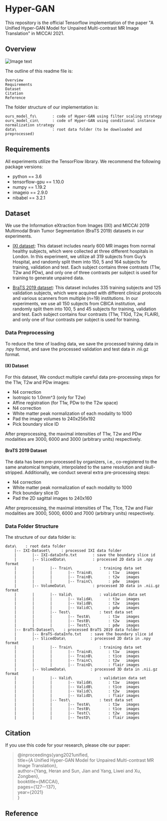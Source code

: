# Hyper-GAN
This repository is the official Tensorflow implementation of the paper "A Unified Hyper-GAN Model for Unpaired Multi-contrast MR Image Translation" in MICCAI 2021.


## Overview

![Image text]()

The outline of this readme file is:

    Overview
    Requirements
    Dataset
    Citation
    Reference
    
The folder structure of our implementation is:

    ours_model_fs\       : code of Hyper-GAN using filter scaling strategy
    ours_model_cin\      : code of Hyper-GAN using conditional instance normalization strategy
    data\                : root data folder (to be downloaded and preprocessed)





## Requirements
All experiments utilize the TensorFlow library. We recommend the following package versions:
* python == 3.6
* tensorflow-gpu == 1.10.0
* numpy == 1.19.2
* imageio == 2.9.0
* nibabel == 3.2.1




## Dataset
We use the Information eXtraction from Images (IXI) and MICCAI 2019 Multimodal Brain Tumor Segmentation (BraTS 2019) datasets in our experiments.

* [IXI dataset](https://brain-development.org/ixi-dataset/): This dataset includes nearly 600 MR images from normal healthy subjects, which were collected at three different hospitals in London. In this experiment, we utilize all 319 subjects from Guy’s Hospital, and randomly split them into 150, 5 and 164 subjects for training, validation and test. Each subject contains three contrasts (T1w, T2w and PDw), and only one of three contrasts per subject is used for training to generate unpaired data.

* [BraTS 2019 dataset](https://www.med.upenn.edu/cbica/brats-2019/): This dataset includes 335 training subjects and 125 validation subjects, which were acquired with different clinical protocols and various scanners from multiple (n=19) institutions. In our experiments, we use all 150 subjects from CBICA institution, and randomly split them into 100, 5 and 45 subjects for training, validation and test. Each subject contains four contrasts (T1w, T1Gd, T2w, FLAIR), and only one of four contrasts per subject is used for training.

### Data Preprocessing

To reduce the time of loading data, we save the processed training data in .npy format, and save the processed validation and test data in .nii.gz format.

#### IXI Dataset
For this dataset, We conduct multiple careful data pre-processing steps for the T1w, T2w and PDw images:
* N4 correction
* Isotropic to 1.0mm^3 (only for T2w)
* Affine registration (for T1w, PDw to the T2w space)
* N4 correction
* White matter peak normalization of each modality to 1000
* Pad the image volumes to 240x256x192
* Pick boundary slice ID

After preprocessing, the maximal intensities of T1w, T2w and PDw modalities are 3000, 6000 and 3000 (arbitrary units) respectively.



#### BraTS 2019 Dataset
The data has been pre-processed by organizers, i.e., co-registered to the same anatomical template, interpolated to the same resolution and skull-stripped.
Additionally, we conduct several extra pre-processing steps:
* N4 correction
* White matter peak normalization of each modality to 1000
* Pick boundary slice ID
* Pad the 2D sagittal images to 240x160

After preprocessing, the maximal intensities of T1w, T1ce, T2w and Flair modalities are 3000, 5000, 6000 and 7000 (arbitrary units) respectively.





### Data Folder Structure
The structure of our data folder is:

    data\    : root data folder  
        |-- IXI-Dataset\     : processed IXI data folder
        |       |-- IXI-dataInfo.txt       : save the boundary slice id
        |       |-- SlicedData\            : processed 2D data in .npy format
        |       |       |-- Train\            : training data set
        |       |       |       |-- TrainA\       : t1w   images
        |       |       |       |-- TrainB\       : t2w   images
        |       |       |       |-- TrainC\       : pdw   images
        |       |-- VolumeData\            : processed 3D data in .nii.gz format
        |       |       |-- Valid\            : validation data set
        |       |       |       |-- ValidA\       : t1w   images
        |       |       |       |-- ValidB\       : t2w   images
        |       |       |       |-- ValidC\       : pdw   images
        |       |       |-- Test\             : test data set
        |       |       |       |-- TestA\        : t1w   images
        |       |       |       |-- TestB\        : t2w   images
        |       |       |       |-- TestC\        : pdw   images
        |-- BraTS-Dataset\    : processed BraTS 2019 data folder
        |       |-- BraTS-dataInfo.txt    : save the boundary slice id
        |       |-- SlicedData\           : processed 2D data in .npy format
        |       |       |-- Train\            : training data set
        |       |       |       |-- TrainA\       : t1w   images
        |       |       |       |-- TrainB\       : t1ce  images
        |       |       |       |-- TrainC\       : t2w   images
        |       |       |       |-- TrainD\       : flair images
        |       |-- VolumeData\           : processed 3D data in .nii.gz format
        |       |       |-- Valid\            : validation data set
        |       |       |       |-- ValidA\       : t1w   images
        |       |       |       |-- ValidB\       : t1ce  images
        |       |       |       |-- ValidC\       : t2w   images
        |       |       |       |-- ValidD\       : flair images
        |       |       |-- Test\             : test data set
        |       |       |       |-- TestA\        : t1w   images
        |       |       |       |-- TestB\        : t1ce  images
        |       |       |       |-- TestC\        : t2w   images
        |       |       |       |-- TestD\        : flair images





## Citation
If you use this code for your research, please cite our paper:
> @inproceedings{yang2021unified,
> <br> title={A Unified Hyper-GAN Model for Unpaired Multi-contrast MR Image Translation},
> <br> author={Yang, Heran and Sun, Jian and Yang, Liwei and Xu, Zongben},
> <br> booktitle={MICCAI},
> <br> pages={127--137},
> <br> year={2021}
> <br> }


## Reference
